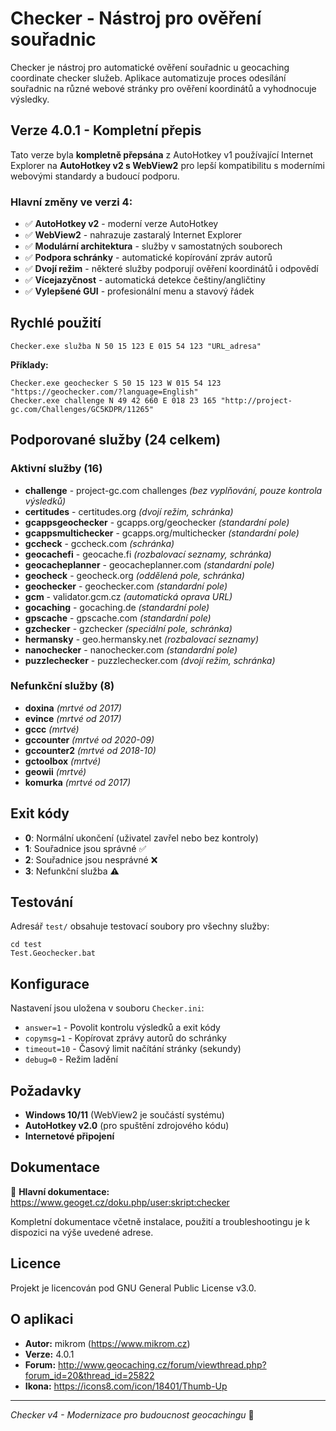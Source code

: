 # Checker - Nástroj pro ověření souřadnic

Checker je nástroj pro automatické ověření souřadnic u geocaching coordinate checker služeb. Aplikace automatizuje proces odesílání souřadnic na různé webové stránky pro ověření koordinátů a vyhodnocuje výsledky.

## Verze 4.0.1 - Kompletní přepis

Tato verze byla **kompletně přepsána** z AutoHotkey v1 používající Internet Explorer na **AutoHotkey v2 s WebView2** pro lepší kompatibilitu s moderními webovými standardy a budoucí podporu.

### Hlavní změny ve verzi 4:
- ✅ **AutoHotkey v2** - moderní verze AutoHotkey
- ✅ **WebView2** - nahrazuje zastaralý Internet Explorer
- ✅ **Modulární architektura** - služby v samostatných souborech
- ✅ **Podpora schránky** - automatické kopírování zpráv autorů
- ✅ **Dvojí režim** - některé služby podporují ověření koordinátů i odpovědí
- ✅ **Vícejazyčnost** - automatická detekce češtiny/angličtiny
- ✅ **Vylepšené GUI** - profesionální menu a stavový řádek

## Rychlé použití

```batch
Checker.exe služba N 50 15 123 E 015 54 123 "URL_adresa"
```

**Příklady:**
```batch
Checker.exe geochecker S 50 15 123 W 015 54 123 "https://geochecker.com/?language=English"
Checker.exe challenge N 49 42 660 E 018 23 165 "http://project-gc.com/Challenges/GC5KDPR/11265"
```

## Podporované služby (24 celkem)

### Aktivní služby (16)
- **challenge** - project-gc.com challenges *(bez vyplňování, pouze kontrola výsledků)*
- **certitudes** - certitudes.org *(dvojí režim, schránka)*
- **gcappsgeochecker** - gcapps.org/geochecker *(standardní pole)*
- **gcappsmultichecker** - gcapps.org/multichecker *(standardní pole)*
- **gccheck** - gccheck.com *(schránka)*
- **geocachefi** - geocache.fi *(rozbalovací seznamy, schránka)*
- **geocacheplanner** - geocacheplanner.com *(standardní pole)*
- **geocheck** - geocheck.org *(oddělená pole, schránka)*
- **geochecker** - geochecker.com *(standardní pole)*
- **gcm** - validator.gcm.cz *(automatická oprava URL)*
- **gocaching** - gocaching.de *(standardní pole)*
- **gpscache** - gpscache.com *(standardní pole)*
- **gzchecker** - gzchecker *(speciální pole, schránka)*
- **hermansky** - geo.hermansky.net *(rozbalovací seznamy)*
- **nanochecker** - nanochecker.com *(standardní pole)*
- **puzzlechecker** - puzzlechecker.com *(dvojí režim, schránka)*

### Nefunkční služby (8)
- **doxina** *(mrtvé od 2017)*
- **evince** *(mrtvé od 2017)*
- **gccc** *(mrtvé)*
- **gccounter** *(mrtvé od 2020-09)*
- **gccounter2** *(mrtvé od 2018-10)*
- **gctoolbox** *(mrtvé)*
- **geowii** *(mrtvé)*
- **komurka** *(mrtvé od 2017)*

## Exit kódy

- **0**: Normální ukončení (uživatel zavřel nebo bez kontroly)
- **1**: Souřadnice jsou správné ✅
- **2**: Souřadnice jsou nesprávné ❌
- **3**: Nefunkční služba ⚠️

## Testování

Adresář `test/` obsahuje testovací soubory pro všechny služby:
```batch
cd test
Test.Geochecker.bat
```

## Konfigurace

Nastavení jsou uložena v souboru `Checker.ini`:
- `answer=1` - Povolit kontrolu výsledků a exit kódy
- `copymsg=1` - Kopírovat zprávy autorů do schránky
- `timeout=10` - Časový limit načítání stránky (sekundy)
- `debug=0` - Režim ladění

## Požadavky

- **Windows 10/11** (WebView2 je součástí systému)
- **AutoHotkey v2.0** (pro spuštění zdrojového kódu)
- **Internetové připojení**

## Dokumentace

📖 **Hlavní dokumentace:** https://www.geoget.cz/doku.php/user:skript:checker

Kompletní dokumentace včetně instalace, použití a troubleshootingu je k dispozici na výše uvedené adrese.

## Licence

Projekt je licencován pod GNU General Public License v3.0.

## O aplikaci

- **Autor:** mikrom (https://www.mikrom.cz)
- **Verze:** 4.0.1
- **Forum:** http://www.geocaching.cz/forum/viewthread.php?forum_id=20&thread_id=25822
- **Ikona:** https://icons8.com/icon/18401/Thumb-Up

---

*Checker v4 - Modernizace pro budoucnost geocachingu* 🚀